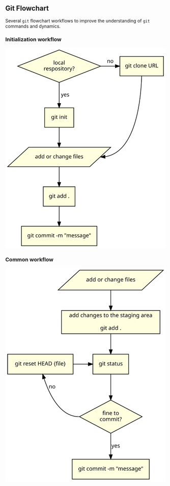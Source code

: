## Git Flowchart

Several `git` flowchart workflows to improve the understanding of `git` commands
and dynamics.

### Initialization workflow
![](image/init-workflow.svg)

### Common workflow
![](image/common-workflow.svg)
